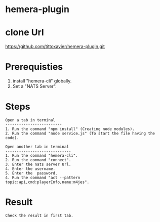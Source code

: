 # hemera-plugin
clone Url
=========================
https://github.com/tittoxavier/hemera-plugin.git

Prerequisties
============================
1. install "hemera-cli" globally.
2. Set a  "NATS Server".  

Steps
=======================

	Open a tab in terminal
	-------------------------
	1. Run the command "npm install" (Creating node modules).
	2. Run the command "node service.js" (To start the file having the code).

	Open another tab in terminal
	-----------------------------
	1. Run the command "hemera-cli".
	2. Run the command "connect".
	3. Enter the nats server Url.
	4. Enter the username.
	5. Enter the  password.
	4. Run the command "act --pattern topic:api,cmd:playerInfo,name:m4jes".
	
Result
===================
	Check the result in first tab.
